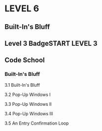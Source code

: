 # LEVEL 6
## Built-In's Bluff

## Level 3 BadgeSTART LEVEL 3
## Code School
### Built-In's Bluff

3.1 Built-In's Bluff

3.2 Pop-Up Windows I

3.3 Pop-Up Windows II

3.4 Pop-Up Windows III

3.5 An Entry Confirmation Loop

